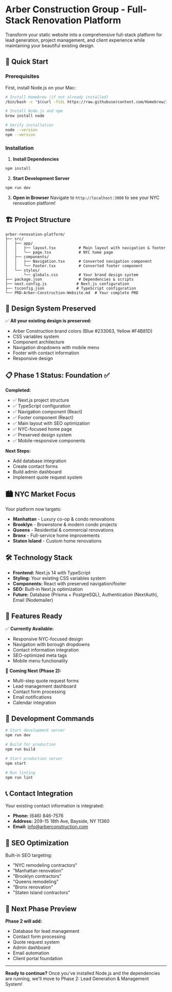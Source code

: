 # Arber Construction Group - Full-Stack Renovation Platform

Transform your static website into a comprehensive full-stack platform for lead generation, project management, and client experience while maintaining your beautiful existing design.

## 🚀 Quick Start

### Prerequisites
First, install Node.js on your Mac:

```bash
# Install Homebrew (if not already installed)
/bin/bash -c "$(curl -fsSL https://raw.githubusercontent.com/Homebrew/install/HEAD/install.sh)"

# Install Node.js and npm
brew install node

# Verify installation
node --version
npm --version
```

### Installation

1. **Install Dependencies**
```bash
npm install
```

2. **Start Development Server**
```bash
npm run dev
```

3. **Open in Browser**
Navigate to `http://localhost:3000` to see your NYC renovation platform!

## 🏗️ Project Structure

```
arber-renovation-platform/
├── src/
│   ├── app/
│   │   ├── layout.tsx          # Main layout with navigation & footer
│   │   └── page.tsx            # NYC home page
│   ├── components/
│   │   ├── Navigation.tsx      # Converted navigation component
│   │   └── Footer.tsx          # Converted footer component
│   └── styles/
│       └── globals.css         # Your brand design system
├── package.json                # Dependencies & scripts
├── next.config.js             # Next.js configuration
├── tsconfig.json              # TypeScript configuration
└── PRD-Arber-Construction-Website.md  # Your complete PRD
```

## 🎨 Design System Preserved

✅ **All your existing design is preserved:**
- Arber Construction brand colors (Blue #233063, Yellow #F4B81D)
- CSS variables system
- Component architecture
- Navigation dropdowns with mobile menu
- Footer with contact information
- Responsive design

## 📋 Phase 1 Status: Foundation ✅

**Completed:**
- ✅ Next.js project structure
- ✅ TypeScript configuration  
- ✅ Navigation component (React)
- ✅ Footer component (React)
- ✅ Main layout with SEO optimization
- ✅ NYC-focused home page
- ✅ Preserved design system
- ✅ Mobile-responsive components

**Next Steps:**
- Add database integration
- Create contact forms
- Build admin dashboard
- Implement quote request system

## 🏙️ NYC Market Focus

Your platform now targets:
- **Manhattan** - Luxury co-op & condo renovations
- **Brooklyn** - Brownstone & modern condo projects  
- **Queens** - Residential & commercial renovations
- **Bronx** - Full-service home improvements
- **Staten Island** - Custom home renovations

## 🛠️ Technology Stack

- **Frontend:** Next.js 14 with TypeScript
- **Styling:** Your existing CSS variables system
- **Components:** React with preserved navigation/footer
- **SEO:** Built-in Next.js optimization
- **Future:** Database (Prisma + PostgreSQL), Authentication (NextAuth), Email (Nodemailer)

## 📱 Features Ready

✅ **Currently Available:**
- Responsive NYC-focused design
- Navigation with borough dropdowns
- Contact information integration
- SEO-optimized meta tags
- Mobile menu functionality

🚧 **Coming Next (Phase 2):**
- Multi-step quote request forms
- Lead management dashboard
- Contact form processing
- Email notifications
- Calendar integration

## 🔧 Development Commands

```bash
# Start development server
npm run dev

# Build for production
npm run build

# Start production server
npm start

# Run linting
npm run lint
```

## 📞 Contact Integration

Your existing contact information is integrated:
- **Phone:** (646) 846-7576
- **Address:** 209-15 18th Ave, Bayside, NY 11360
- **Email:** info@arberconstruction.com

## 🎯 SEO Optimization

Built-in SEO targeting:
- "NYC remodeling contractors"
- "Manhattan renovation"
- "Brooklyn contractors"
- "Queens remodeling" 
- "Bronx renovation"
- "Staten Island contractors"

## 🚀 Next Phase Preview

**Phase 2 will add:**
- Database for lead management
- Contact form processing  
- Quote request system
- Admin dashboard
- Email automation
- Client portal foundation

---

**Ready to continue?** Once you've installed Node.js and the dependencies are running, we'll move to Phase 2: Lead Generation & Management System! 